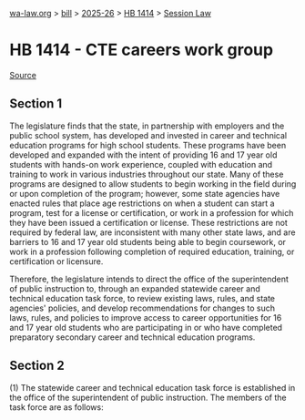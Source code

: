 [wa-law.org](/) > [bill](/bill/) > [2025-26](/bill/2025-26/) > [HB 1414](/bill/2025-26/hb/1414/) > [Session Law](/bill/2025-26/hb/1414/S.SL/)

# HB 1414 - CTE careers work group

[Source](http://lawfilesext.leg.wa.gov/biennium/2025-26/Pdf/Bills/Session%20Laws/House/1414-S.SL.pdf)

## Section 1
The legislature finds that the state, in partnership with employers and the public school system, has developed and invested in career and technical education programs for high school students. These programs have been developed and expanded with the intent of providing 16 and 17 year old students with hands-on work experience, coupled with education and training to work in various industries throughout our state. Many of these programs are designed to allow students to begin working in the field during or upon completion of the program; however, some state agencies have enacted rules that place age restrictions on when a student can start a program, test for a license or certification, or work in a profession for which they have been issued a certification or license. These restrictions are not required by federal law, are inconsistent with many other state laws, and are barriers to 16 and 17 year old students being able to begin coursework, or work in a profession following completion of required education, training, or certification or licensure.

Therefore, the legislature intends to direct the office of the superintendent of public instruction to, through an expanded statewide career and technical education task force, to review existing laws, rules, and state agencies' policies, and develop recommendations for changes to such laws, rules, and policies to improve access to career opportunities for 16 and 17 year old students who are participating in or who have completed preparatory secondary career and technical education programs.

## Section 2
(1) The statewide career and technical education task force is established in the office of the superintendent of public instruction. The members of the task force are as follows:
